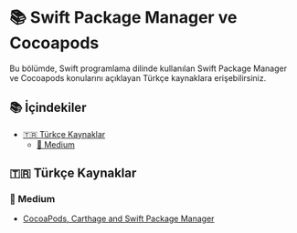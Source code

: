 # 📚 Swift Package Manager ve Cocoapods

Bu bölümde, Swift programlama dilinde kullanılan Swift Package Manager ve Cocoapods konularını açıklayan Türkçe kaynaklara erişebilirsiniz.

## 📚 İçindekiler

- <a href="#turkce-kaynaklar">🇹🇷 Türkçe Kaynaklar</a>
  - <a href="#medium">📝 Medium</a>


## 🇹🇷 Türkçe Kaynaklar

### 📝 Medium

- [CocoaPods, Carthage and Swift Package Manager](https://medium.com/swift-türkiye/cocoapods-carthage-ve-swift-package-manager-80273f54c8)
